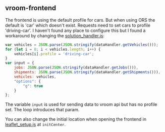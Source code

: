 ## vroom-frontend

The frontend is using the default profile for cars. But when using ORS the default is 'car' which doesn't exist.
Requests need to set cars to profile 'driving-car'. I haven't found any place to configure this but I found a workaround
by changing the [solution_handler.js](vroom-frontend/src/utils/solution_handler.js):

```javascript
var vehicles = JSON.parse(JSON.stringify(dataHandler.getVehicles()));
for (let i = 0; i < vehicles.length; i++) {
    vehicles[i].profile = 'driving-car';
}
var input = {
    jobs: JSON.parse(JSON.stringify(dataHandler.getJobs())),
    shipments: JSON.parse(JSON.stringify(dataHandler.getShipments())),
    vehicles: vehicles,
    "options": {
        "g": true
    }
};
```

The variable `input` is used for sending data to vroom api but has no profile set. The loop introduces that param.

You can also change the initial location when opening the frontend
in [leaflet_setup.js](vroom-frontend/src/config/leaflet_setup.js) at `initCenter`.